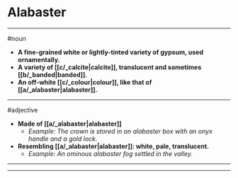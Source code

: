 # Alabaster
---
#noun
- **A fine-grained white or lightly-tinted variety of gypsum, used ornamentally.**
- **A variety of [[c/_calcite|calcite]], translucent and sometimes [[b/_banded|banded]].**
- **An off-white [[c/_colour|colour]], like that of [[a/_alabaster|alabaster]].**
---
#adjective
- **Made of [[a/_alabaster|alabaster]]**
	- _Example: The crown is stored in an alabaster box with an onyx handle and a gold lock._
- **Resembling [[a/_alabaster|alabaster]]: white, pale, translucent.**
	- _Example: An ominous alabaster fog settled in the valley._
---
---

